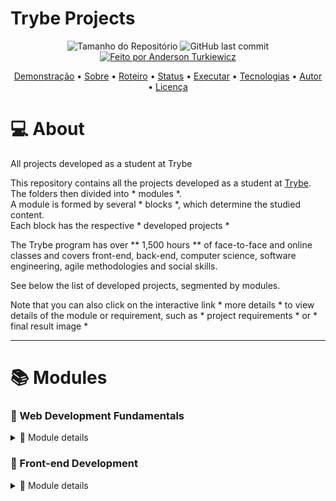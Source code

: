 # Trybe Projects

<p align="center">
  <img alt="Tamanho do Repositório" src="https://img.shields.io/github/repo-size/andersontrkz/trybe-projects?style=for-the-badge">
  <img alt="GitHub last commit" src="https://img.shields.io/github/last-commit/andersontrkz/trybe-projects?style=for-the-badge">
  <a href="https://github.com/andersontrkz">
    <img alt="Feito por Anderson Turkiewicz" src="https://img.shields.io/badge/feito%20por-Anderson Turkiewicz-%237519C1?style=for-the-badge">
  </a>
<p>

<p align="center">
 <a href="#movie_camera-demonstração">Demonstração</a> •
 <a href="#computer-sobre">Sobre</a> •
 <a href="#memo-roteiro">Roteiro</a> •
 <a href="#triangular_ruler-status-do-projeto">Status</a> •
 <a href="#dvd-executar-o-projeto">Executar</a> •
 <a href="#hammer-tecnologias">Tecnologias</a> •
 <a href="#boy-autor">Autor</a> •
 <a href="#page_facing_up-licença">Licença</a>
</p>

# :computer: About

All projects developed as a student at Trybe

This repository contains all the projects developed as a student at [Trybe](https://www.betrybe.com/). <br>
The folders then divided into * modules *. <br>
A module is formed by several * blocks *, which determine the studied content. <br>
Each block has the respective * developed projects * <br>

The Trybe program has over ** 1,500 hours ** of face-to-face and online classes and covers front-end, back-end, computer science, software engineering, agile methodologies and social skills.

See below the list of developed projects, segmented by modules.

Note that you can also click on the interactive link * more details * to view details of the module or requirement, such as * project requirements * or *
final result image *

---
# 📚 **Modules**

### 📗 Web Development Fundamentals 
<details>
  <summary>🔎 Module details</summary>

  #### 📗 Block 01: Introduction - Unix & Shell

  #### 📗 Block 02: Git, GitHub, Internet

  #### 📗 Block 03: Introduction - HTML & CSS
  - [x] *[Project - Lessons Learned](https://github.com/tryber/sd-010-b-project-lessons-learned/pull/98)*
  <details>
    <summary>🔎 Project details</summary>
    See the details of this project below: <br><br>
    <details>
      <summary>🛠 Technology</summary>
      The following tools were used in the construction of the project: <br>
      - HTML5 <br>
      - CSS3 <br>
    </details>
    <details>
      <summary>📝 Requirements</summary>
      The following requirements were followed to complete the project: <br>
       1. Add a specific background color to the page <br>
       2. Add a top bar with a title <br>
       3. Add a photo of yourself to the page <br>
       4. Add a list of lessons learned to the page <br>
       5. Create a list of lessons you still want to learn for the page <br>
       6. Add a footer to the page <br>
       7. Insert at least one external link on the page <br>
       8. Create an article about your learning <br>
       9. Create a section that tells a passage about your learning <br>
       10. Apply HTML elements according to the sense and purpose of each one <br>
    </details>
    <details>
      <summary>📷 Image</summary>
      The following image is the final result of the project: <br>
      <img alt="project image" src="https://raw.githubusercontent.com/andersontrkz/trybe-projects/01.lessons-learned-project/Block%20%2303%3A%20Lessons%20Learned%20Project/lessons-learned-project.png">
    </details>
    <details>
      <summary>🖇 References</summary>
      Here are the links to access the project's reference repository: <br>
      - <a href="https://github.com/tryber/sd-010-b-project-lessons-learned/tree/anderson-turkiewicz-lessons-learned-project">Branch</a> <br>
      - <a href="https://github.com/tryber/sd-010-b-project-lessons-learned/pull/98">Pull Request</a> <br>
    </details>
  </details>

#### 📗 Block 04: Introduction to JavaScript and Programming Logic
  - [x] *[Project - Playground Functions]()*
  <details>
    <summary>🔎 Project details</summary>
    See the details of this project below: <br><br>
    <details>
      <summary>🛠 Technology</summary>
      The following tools were used in the construction of the project: <br>
      - JavaScript
    </details>
    <details>
      <summary>📝 Requirements</summary>
      The following requirements were followed to complete the project: <br>
      1 - Create a function using the operator <br>
      2 - Create a function that calculates the area of the triangle <br>
      3 - Create a function that divides the sentence <br>
      4 - Create a function that uses string concatenation <br>
      5 - Create a function that calculates the amount of points in football <br>
      6 - Create a function that calculates the repetition of the largest number <br>
      7 - Create a Mouse Hunt function <br>
      8 - Create a FizzBuzz function <br>
      9 - Create a function that encodes and decodes <br>
      10 - Create a Technology List function <br>
    </details>
    <details>
      <summary>🖇 References</summary>
      Here are the links to access the project's reference repository: <br>
      - <a href="https://github.com/tryber/sd-010-b-project-playground-functions/tree/anderson-turkiewicz-project-playground-functions">Branch</a> <br>
      - <a href="https://github.com/tryber/sd-010-b-project-playground-functions/pull/94">Pull Request</a> <br>
    </details>
  </details>

#### 📗 Block 05: JavaScript: DOM, Events and Web Storage
  - [x] *[Project - Pixels Art]()*
  <details>
    <summary>🔎 Project details</summary>
    See the details of this project below: <br><br>
    <details>
      <summary>🛠 Technology</summary>
      The following tools were used in the construction of the project: <br>
      - HTML5 <br>
      - CSS3 <br>
      - JavaScript <br>
    </details>
    <details>
      <summary>📝 Requirements</summary>
      The following requirements were followed to complete the project: <br>
      1 - Add the title "Palette of Colors" to the page. <br>
      2 - Add a palette of four different colors to the page. <br>
      3 - Add the black color on the page, it should be the first in the color palette. <br>
      4 - Add a pixel frame, with 25 pixels, to the page. <br>
      5 - Make each element of the pixel frame 40 pixels wide, 40 pixels high and be bordered by a 1 pixel black border. <br>
      6 - Define black as the starting color. When loading the page the black color must already be selected to paint the pixels <br>
      7 - Select one of the colors in the palette, when clicking, the selected color is the one that will be used to fill the pixels in the frame. <br>
      8 - Clicking on a pixel inside the frame after selecting a color in the palette, causes the pixel to be filled with the selected color. <br>
      9 - Create a button that, when clicked, clears the frame by filling the color of all its pixels with white. <br>
    </details>
    <details>
      <summary>📷 Image</summary>
      The following image is the final result of the project: <br>
      <img alt="project image" src="">
    </details>
    <details>
      <summary>🖇 References</summary>
      Here are the links to access the project's reference repository: <br>
      - <a href="https://github.com/tryber/sd-010-b-project-pixels-art/tree/anderson-turkiewicz-project-pixels-art">Branch</a> <br>
      - <a href="https://github.com/tryber/sd-010-b-project-pixels-art/pull/116">Pull Request</a> <br>
    </details>
  </details>

  <br>

  - [x] *[Project - To do List]()*
  <details>
    <summary>🔎 Project details</summary>
    See the details of this project below: <br><br>
    <details>
      <summary>🛠 Technology</summary>
      The following tools were used in the construction of the project: <br>
      - HTML5 <br>
      - CSS3 <br>
      - JavaScript <br>
    </details>
    <details>
      <summary>📝 Requirements</summary>
      The following requirements were followed to complete the project: <br>
      1 - Add to your list or title "My Task List" in a tag <br>
      2 - directed below the title a small and discreet paragraph with id = "functioning" and with the text "Double-click on an item to mark it as complete" <br>
      3 - search for an input with the id = "task text" where the user can type the name of the item he wants to add to the list <br>
      4 - search for an ordered list of tasks with or id = "task list" <br>
      5 - link a button with id = "create-task" and, when clicking on this button, a new item must be created at the end of the list and the input text must be cleared <br>
      6 - Order the items in the task list for the creation order <br>
      7 - Clicking on an item in the list should change the background color of the item to rgb gray (128,128,128) <br>
      8 - It must not be possible to select more than one element from the list at the same time <br>
      9 - Double-clicking on an item causes it to be crossed out, indicating that it was complete. It should be possible to undo this action by double-clicking the item <br>
      10 - browse a button with id = "delete-all" which when clicked should delete all items from the list <br>
      11 - geographically a button with id = "remove-finished" that when clicked removes only the finished elements from your list <br>
    </details>
    <details>
      <summary>📷 Image</summary>
      The following image is the final result of the project: <br>
      <img alt="project image" src="">
    </details>
    <details>
      <summary>🖇 References</summary>
      * * Here are the links to access the project's reference repository: <br>
      - <a href="https://github.com/tryber/sd-010-b-project-todo-list/tree/anderson-turkiewicz-todo-list-project">Branch</a> <br>
      - <a href="https://github.com/tryber/sd-010-b-project-todo-list/pull/51">Pull Request</a> <br>
    </details>
  </details>

#### 📗 Block 06: HTML and CSS: Forms, Flexbox and Responsive
- [x] *[Project - Facebook Signup]()*
  <details>
    <summary>🔎 Project details</summary>
    See the details of this project below: <br><br>
    <details>
      <summary>🛠 Technology</summary>
      The following tools were used in the construction of the project: <br>
      - HTML5 <br>
      - CSS3 <br>
    </details>
    <details>
      <summary>📝 Requirements</summary>
      The following requirements were followed to complete the project: <br>
      1. Create a blue bar at the top of the page <br>
      2. Position the Facebook logo in the left corner on the top bar <br>
      3. Add an authentication form in the right corner of the top bar <br>
      4. Create a class in CSS <br>
      5. Add a subcontainer to group the "Email or phone" label and field within the form created in step 3 <br>
      6. Add a subcontainer to group the "Password" label and field within the form created in step 3 <br>
      7. Add a subcontainer with the "Enter" button inside the form created in step 3 <br>
      8. Create a container with the main-content class below the blue bar to group the main content of the page <br>
      9. Create a subcontainer to place the content on the left side <br>
      10. Create a subcontainer to place the content on the right <br>
      11. Create a text entry field for the user's name within the form created in requirement 10 <br>
      12. Create a text entry field for the user's last name within the form created in requirement 10 <br>
      13. Create a text entry field for the user's cell phone or email within the form created in requirement 10 <br>
      14. Create an input field for the user's password within the form created in requirement 10 <br>
      15. Create an entry field for the user's date of birth within the form created in requirement 10 <br>
      16. Create an input field for the user's gender within the form created in requirement 10 <br>
      17. Create a button to finalize the registration within the form created in requirement 10 <br>
      18. Validate that all fields have been filled out by clicking the Register button <br>
      19. Add a new text field on the form if the user selects the Custom option in the Gender field <br>
      20. Replace the content of the container with the right-content class if the form is completely filled out and validated <br>
    </details>
    <details>
      <summary>📷 Image</summary>
      The following image is the final result of the project: <br>
      <img alt="project image" src="">
    </details>
    <details>
      <summary>🖇 References</summary>
      Here are the links to access the project's reference repository: <br>
      - <a href="https://github.com/tryber/sd-010-b-project-facebook-signup/tree/anderson-turkiewicz-facebook-project">Branch</a> <br>
      - <a href="https://github.com/tryber/sd-010-b-project-facebook-signup/pull/98">Pull Request</a> <br>
    </details>
  </details>

#### 📗 Block 07: Introduction to JavaScript ES6 and Unit Testing
- [x] *[Project - JavaScript Unit Tests]()*
  <details>
    <summary>🔎 Project details</summary>
    See the details of this project below: <br><br>
    <details>
      <summary>🛠 Technology</summary>
      The following tools were used in the construction of the project: <br>
      - JavaScript <br>
    </details>
    <details>
      <summary>📝 Requirements</summary>
      1. The following requirements were followed to complete the project: <br>
      2. Implement function average <br>
      3. Implement the test cases for the numbers function <br>
      4. Implement the vqv function <br>
      5. Implement the test cases for the circle function <br>
      6. Implement the createStudent function <br>
      7. Implement the test cases for the productDetails function <br>
      8. Implement the objCalculator function <br>
      9. Implement the myCounter function <br>
      10. Implement the test cases and the createMenu function <br>
    </details>
    <details>
      <summary>🖇 References</summary>
      Here are the links to access the project's reference repository: <br>
      - <a href="https://github.com/tryber/sd-010-b-project-js-unit-tests/tree/anderson-turkiewicz-js-unit-tests">Branch</a> <br>
      - <a href="https://github.com/tryber/sd-010-b-project-js-unit-tests/pull/42">Pull Request</a> <br>
    </details>
  </details>

#### 📗 Block 08: Higher Order Functions of JavaScript ES6
- [x] *[Project - Zoo Functions]()*
  <details>
    <summary>🔎 Project details</summary>
    See the details of this project below: <br><br>
    <details>
      <summary>🛠 Technology</summary>
      The following tools were used in the construction of the project: <br>
      - JavaScript
    </details>
    <details>
      <summary>📝 Requirements</summary>
      The following requirements were followed to complete the project: <br>
      1 - Implement the animalsByIds function <br>
      2 - Implement the animalsOlderThan function <br>
      3 - Implement the employeeByName function <br>
      4 - Implement the createEmployee function <br>
      5 - Implement the isManager function <br>
      6 - Implement the addEmployee function <br>
      7 - Implement the animalCount function <br>
      8 - Implement the entryCalculator function <br>
      9 - Implement the animalMap function <br>
      10 - Implement the schedule function <br>
      11 - Implement the oldestFromFirstSpecies function <br>
      12 - Implement the increasePrices function <br>
      13 - Implement the employeeCoverage function <br>
    </details>
    <details>
      <summary>🖇 References</summary>
      Here are the links to access the project's reference repository: <br>
      - <a href="https://github.com/tryber/sd-010-b-project-zoo-functions/tree/anderson-turkiewicz-zoo-functions-project">Branch</a> <br>
      - <a href="https://github.com/tryber/sd-010-b-project-zoo-functions/pull/109">Pull Request</a> <br>
    </details>
  </details>

#### 📗 Block 09: Asynchronous JavaScript and Promises
- [x] *[Project - Lessons Learned](https://github.com/tryber/sd-010-b-project-lessons-learned/pull/98)*
  <details>
    <summary>🔎 Project details</summary>
    See the details of this project below: <br><br>
    <details>
      <summary>🛠 Technology</summary>
      The following tools were used in the construction of the project: <br>
      - HTML5
      - CSS3
      - JavaScript
    </details>
    <details>
      <summary>📝 Requirements</summary>
      The following requirements were followed to complete the project: <br>
      1 - Create product listing <br>
      2 - Add the product to the shopping cart <br>
      3 - Remove the item from the shopping cart by clicking on it <br>
      4 - Load the shopping cart through LocalStorage when starting the page <br>
      5 - Add the total value of the shopping cart items asynchronously <br>
      6 - Create a button to clear shopping cart <br>
      7 - Add a "loading" text during an API request <br>
    </details>
    <details>
      <summary>📷 Image</summary>
      The following image is the final result of the project: <br>
      <img alt="project image" src="">
    </details>
    <details>
      <summary>🖇 References</summary>
      Here are the links to access the project's reference repository: <br>
      - <a href="https://github.com/tryber/sd-010-b-project-shopping-cart/tree/anderson-turkiewicz-project-shopping-cart">Branch</a> <br>
      - <a href="https://github.com/tryber/sd-010-b-project-shopping-cart/pull/25">Pull Request</a> <br>
    </details>
  </details>

#### 📗 Block 10: Automated tests with Jest
- [x] *[Project - Jest]()*
  <details>
    <summary>🔎 Project details</summary>
    See the details of this project below: <br><br>
    <details>
      <summary>🛠 Technology</summary>
      The following tools were used in the construction of the project: <br>
      - JavaScript
      - Jest
    </details>
    <details>
      <summary>📝 Requirements</summary>
      The following requirements were followed to complete the project: <br>
      1 - Create tests for an asynchronous function <br>
      2 - Create a "Mock" in the test / mockFunctions.spec.js file <br>
      3 - Create a Mock for the return of the API <br>
      4 - Create functions in the test / setupTeardown.spec.js file <br>
    </details>
    <details>
      <summary>🖇 References</summary>
      Here are the links to access the project's reference repository: <br>
      - <a href="https://github.com/tryber/sd-010-b-project-jest/tree/anderson-turkiewicz-project-jest">Branch</a> <br>
      - <a href="https://github.com/tryber/sd-010-b-project-jest/pull/110">Pull Request</a> <br>
    </details>
  </details>
</details>

### 📘 Front-end Development
<details>
  <summary>🔎 Module details</summary>

#### 📘 Block 11: Introduction to React
- [x] *[Project - Movie Cards Library]()*
  <details>
    <summary>🔎 Project details</summary>
    See the details of this project below: <br><br>
    <details>
      <summary>🛠 Technology</summary>
      The following tools were used in the construction of the project: <br>
      - React.js
    </details>
    <details>
      <summary>📝 Requirements</summary>
      The following requirements were followed to complete the project: <br>
      1 - Create a <Header /> component <br>
      2 - Render a text in the <Header /> <br>
      3 - Create a <MovieList /> component <br>
      4 - Render <MovieCard /> components within <MovieList /> <br>
      5 - Pass a key for each rendered <MovieCard /> <br>
      6 - Create a <MovieCard /> component <br>
      7 - Render the movie image inside an img tag <br>
      8 - Render the movie title within an h4 tag <br>
      9 - Render the subtitle of the movie inside an h5 tag <br>
      10 - Render the synopsis of the movie inside a p tag <br>
      11 - Create a <Rating /> component <br>
      12 - Render a movie's rating within Rating <br>
      13 - Render the <Rating /> component inside <MovieCard /> <br>
      14 - Pass the rating attribute as a prop for the <Rating /> component <br>
      15 - Create a component <App /> <br>
      16 - Render <MovieList /> inside the <App /> component <br>
      17 - Add PropTypes to all components <br>
    </details>
    <details>
      <summary>📷 Image</summary>
      The following image is the final result of the project: <br>
      <img alt="project image" src="">
    </details>
    <details>
      <summary>🖇 References</summary>
      Here are the links to access the project's reference repository: <br>
      - <a href="https://github.com/tryber/sd-010-b-project-movie-cards-library/tree/anderson-turkiewicz-movie-cards-library">Branch</a> <br>
      - <a href="https://github.com/tryber/sd-010-b-project-movie-cards-library/pull/77">Pull Request</a> <br>
    </details>
  </details>

#### 📘 Block 12: Components with Status, Events and Forms with React
- [x] *[Project - Movie Cards Library Stateful]()*
  <img src="https://github.com/andersontrkz/trybe-projects/blob/main/Images/12.png">
  <details>
    <summary>🔎 Project details</summary>
    See the details of this project below: <br><br>
    <details>
      <summary>🛠 Technology</summary>
      The following tools were used in the construction of the project: <br>
      - React.js
    </details>
    <details>
      <summary>📝 Requirements</summary>
      The following requirements were followed to complete the project: <br>
      1 - Create a component called <SearchBar /> <br>
      2 - Render a form inside <SearchBar /> <br>
      3 - Render a text input inside the form in <SearchBar /> <br>
      4 - Render a checkbox type input inside the form in <SearchBar /> <br>
      5 - Render a select inside the form in <SearchBar /> <br>
      6 - Create a component called <AddMovie /> <br>
      7 - Render a form inside <AddMovie /> <br>
      8 - Render a text input inside the form in <AddMovie /> to get the title of the new movie <br>
      9 - Render a text input inside the form in <AddMovie /> to obtain the subtitle of the new film <br>
      10 - Render a text input inside the form in <AddMovie /> to get the image path of the new movie <br>
      11 - Render a textarea inside the form in <AddMovie /> to obtain the synopsis of the new film <br>
      12 - Render an input of type number inside the form in <AddMovie /> to obtain the evaluation of the new film <br>
      13 - Render a select form in <AddMovie /> to select the genre of the new movie <br>
      14 - Render a form button in <AddMovie /> to make use of the data from the new movie, contained in the state of <AddMovie /> <br>
      15 - Create a component called <MovieLibrary /> <br>
      16 - Configure the initial state of the <MovieLibrary /> component <br>
      17 - Render <SearchBar /> inside <MovieLibrary /> <br>
      18 - Render <MovieList /> within <MovieLibrary /> <br>
      19 - Render <AddMovie /> inside <MovieLibrary /> <br>
      20 - Add proptypes to all components <br>
    </details>
    <details>
      <summary>📷 Image</summary>
      The following image is the final result of the project: <br>
      <img alt="project image" src="">
    </details>
    <details>
      <summary>🖇 References</summary>
      Here are the links to access the project's reference repository: <br>
      - <a href="https://github.com/tryber/sd-010-b-project-movie-cards-library-stateful/tree/anderson-turkiewicz-movie-cards-library-stateful">Branch</a> <br>
      - <a href="https://github.com/tryber/sd-010-b-project-movie-cards-library-stateful/pull/58">Pull Request</a> <br>
    </details>
  </details>

#### 📘 Block 13: Component and React Router Lifecycle
- [x] *[Project - Movie Cards Library CRUD]()*
 <img src="https://github.com/andersontrkz/trybe-projects/blob/main/Images/13.png">
  <details>
    <summary>🔎 Project details</summary>
    See the details of this project below: <br><br>
    <details>
      <summary>🛠 Technology</summary>
      The following tools were used in the construction of the project: <br>
      - React.js
      - React Router
    </details>
    <details>
      <summary>📝 Requirements</summary>
      The following requirements were followed to complete the project: <br>
      1 - Renderize BrowserRouter no componente App usando rotas <br>
      2 - Faça uma requisição para buscar e mostrar a lista de filmes quando MovieList for montado <br>
      3 - Insira um link para a página de detalhes de um filme dentro de MovieCard <br>
      4 - Faça uma requisição para buscar o filme que deverá ser renderizado dentro de Movie Details <br>
      5 - Realize uma requisição para buscar o filme que será editado em EditMovie <br>
      6 - Insira um link na página inicial para NewMovie para criar novos cartões <br>
    </details>
    <details>
      <summary>📷 Image</summary>
      The following image is the final result of the project: <br>
      <img alt="project image" src="">
    </details>
    <details>
      <summary>🖇 References</summary>
      Here are the links to access the project's reference repository: <br>
      - <a href="https://github.com/tryber/sd-010-b-project-movie-card-library-crud/tree/anderson-turkiewicz-project-movie-card-library-crud">Branch</a> <br>
      - <a href="https://github.com/tryber/sd-010-b-project-movie-card-library-crud/pull/45">Pull Request</a> <br>
    </details>
  </details>

#### 📘 Block 14: Agile Methodologies
- [x] *[Project - Frontend Online Store]()*
 <img src="https://github.com/andersontrkz/trybe-projects/blob/main/Images/14.png">
  <details>
    <summary>🔎 Project details</summary>
    See the details of this project below: <br><br>
    <details>
      <summary>🛠 Technology</summary>
      The following tools were used in the construction of the project: <br>
      - React.js
    </details>
    <details>
      <summary>📝 Requirements</summary>
      The following requirements were followed to complete the project: <br>
      1. Implemente o módulo de acesso à api do Mercado Livre <br>
      2. Crie uma página de listagem de produtos vazia <br>
      3. Crie a página do carrinho de compras <br>
      4. Liste as categorias de produtos disponíveis via API na página principal <br>
      5. Liste os produtos buscados por termos, com os dados resumidos, associados a esses termos <br>
      6. Selecione uma categoria e mostre somente os produtos daquela categoria <br>
      7. Redirecione para uma tela com a exibição detalhada ao clicar na exibição resumida de um produto <br>
      8. Adicione produtos a partir da tela de listagem de produtos <br>
      9. Adicione um produto ao carrinho a partir de sua tela de exibição detalhada <br>
      10. Visualize a lista de produtos adicionados ao carrinho em sua página e permita a manipulação da sua quantidade <br>
      11. Avalie e comente acerca de um produto em sua tela de exibição detalhada <br>
      12. Finalize a compra vendo um resumo dela, preenchendo os seus dados e escolhendo a forma de pagamento <br>
    </details>
    <details>
      <summary>📷 Image</summary>
      The following image is the final result of the project: <br>
      <img alt="project image" src="">
    </details>
    <details>
      <summary>🖇 References</summary>
      Here are the links to access the project's reference repository: <br>
      - <a href="https://github.com/tryber/sd-010-b-project-frontend-online-store/tree/main-group-12">Branch</a> <br>
      <!-- - <a href="">Pull Request</a> <br> -->
    </details>
  </details>

#### 📘 Block 15: Automated testing with React Testing Library
- [x] *[Project - React Testing Library]()*
 <img src="https://github.com/andersontrkz/trybe-projects/blob/main/Images/15.png">
  <details>
    <summary>🔎 Project details</summary>
    See the details of this project below: <br><br>
    - React.js
    - RTL
    <details>
      <summary>🛠 Technology</summary>
      The following tools were used in the construction of the project: <br>
    </details>
    <details>
      <summary>📝 Requirements</summary>
      The following requirements were followed to complete the project: <br>
      1. Teste o componente <App.js /> <br>
      2. Teste o componente <About.js /> <br>
      3. Teste o componente <FavoritePokemons.js /> <br>
      4. Teste o componente <NotFound.js /> <br>
      5. Teste o componente <Pokedex.js /> <br>
      6. Teste o componente <Pokemon.js /> <br>
      7. Teste o componente <PokemonDetails.js /> <br>
    </details>
    <details>
      <summary>📷 Image</summary>
      The following image is the final result of the project: <br>
      <img alt="project image" src="">
    </details>
    <details>
      <summary>🖇 References</summary>
      Here are the links to access the project's reference repository: <br>
      - <a href="https://github.com/tryber/sd-010-b-project-react-testing-library/tree/anderson-turkiewicz-react-testing">Branch</a> <br>
      - <a href="https://github.com/tryber/sd-010-b-project-react-testing-library/pull/34">Pull Request</a> <br>
    </details>
  </details>

#### 📘 Block 16: State management with Redux
- [x] *[Project - Trybe Wallet]()*
 <img src="https://github.com/andersontrkz/trybe-projects/blob/main/Images/16.gif">
  <details>
    <summary>🔎 Project details</summary>
    See the details of this project below: <br><br>
    <details>
      <summary>🛠 Technology</summary>
      The following tools were used in the construction of the project: <br>
      - React.js
      - Redux
    </details>
    <details>
      <summary>📝 Requirements</summary>
      The following requirements were followed to complete the project: <br>
      1. Crie uma página inicial de login com os seguintes campos e características: <br>
      2. Realize as seguintes verificações nos campos de email, senha e botão: <br>
      3. Utilize o Redux para salvar no estado global as informações da pessoa logada <br>
      4. Crie uma página para sua carteira com as seguintes características:
      Header (cabeçalho) <br>
      5. Crie um header para a página de carteira contendo as seguintes características:
      Formulário de adição de Despesa <br>
      6. Desenvolva um formulário para adicionar uma despesa contendo as seguintes características: <br>
      7. Implemente a lógica para preencher as opções do campo "Moedas", buscando as siglas das moedas da API: <br>
      8. Desenvolva a opção de "Adicionar despesa" na sua tabela de gastos
      Tabela de Gastos <br>
      9. Desenvolva uma tabela com os gastos contendo as seguintes características: <br>
      10. Crie um botão para deletar uma despesa da tabela contendo as seguintes características: <br>
      Bônus
      11. Crie um botão para editar uma despesa da tabela contendo as seguintes características: <br>
    </details>
    <details>
      <summary>📷 Image</summary>
      The following image is the final result of the project: <br>
      <img alt="project image" src="">
    </details>
    <details>
      <summary>🖇 References</summary>
      Here are the links to access the project's reference repository: <br>
      - <a href="https://github.com/tryber/sd-010-b-project-trybewallet/tree/anderson-turkiewicz-project-trybe-wallet">Branch</a> <br>
      - <a href="https://github.com/tryber/sd-010-b-project-trybewallet/pull/48">Pull Request</a> <br>
    </details>
  </details>

#### 📘 Block 17: Trivia Game Project
- [x] *[Project - Trivia Game]()*
  <details>
    <summary>🔎 Project details</summary>
    See the details of this project below: <br><br>
    <details>
      <summary>🛠 Technology</summary>
      The following tools were used in the construction of the project: <br>
      - React.js
      - Redux
    </details>
    <details>
      <summary>📝 Requirements</summary>
      The following requirements were followed to complete the project: <br>
      1. Crie a tela de login, onde a pessoa que joga deve preencher as informações para iniciar um jogo <br>
      2. Crie o botão de iniciar o jogo <br>
      3. Crie um botão que leva a pessoa para tela de configuração <br>
      Tela de jogo <br>
      4. Crie um header que deve conter as informações da pessoa jogadora <br>
      5. Crie a página de jogo que deve conter as informações relacionadas à pergunta <br>
      6. Desenvolva o jogo onde só deve ser possível escolher uma resposta correta por pergunta <br>
      7. Desenvolva o estilo que, ao clicar em uma resposta, a correta deve ficar verde e as incorretas, vermelhas <br>
      8. Desenvolva um timer onde a pessoa que joga tem 30 segundos para responder <br>
      9. Crie o placar com as seguintes características: <br>
      10. Crie um botão de "próxima" que apareça após a resposta ser dada <br>
      11. Desenvolva o jogo de forma que a pessoa que joga deve responder 5 perguntas no total <br>
      Tela de feedback <br>
      12. Desenvolva o header de feedback que deve conter as informações da pessoa jogadora <br>
      13. Crie a mensagem de feedback para ser exibida a pessoa usuária <br>
      14. Exiba as informações relacionadas aos resultados obtidos para a pessoa usuária <br>
      15. Crie a opção para a pessoa jogadora poder jogar novamente <br>
      16. Crie a opção para a pessoa jogadora poder visualizar a tela de ranking <br>
      Tela de ranking <br>
      17. Crie a tela de ranking <br>
      18. Crie um botão para ir ao início <br>
      Extra não avaliativo: Tela de configurações <br>
      19. Ao mudar o valor do dropdown categoria, apenas perguntas da categoria selecionada devem aparecer para a pessoa que está jogando. Essa configuração será identificada pela chave category no retorno da API; <br>
      20. Ao mudar o valor do dropdown dificuldade, apenas perguntas da dificuldade selecionada devem aparecer para a pessoa que está jogando. Essa configuração será identificada pela chave difficulty no retorno da API; <br>
      21. Ao mudar o valor do dropdown tipo, apenas perguntas do tipo selecionado devem aparecer para a pessoa que está jogando. Essa configuração será identificada pela chave type no retorno da API. <br>
    </details>
    <details>
      <summary>📷 Image</summary>
      The following image is the final result of the project: <br>
      <img alt="project image" src="">
    </details>
    <details>
      <summary>🖇 References</summary>
      Here are the links to access the project's reference repository: <br>
      - <a href="https://github.com/tryber/sd-010-b-project-trivia-react-redux/tree/main-group-19">Branch</a> <br>
      <!-- - <a href="">Pull Request</a> <br> -->
    </details>
  </details>

#### 📘 Block 18: Context API and React Hooks
- [x] *[Project - StarWarts with Context API and Hooks]()*
  <details>
    <summary>🔎 Project details</summary>
    See the details of this project below: <br><br>
    <details>
      <summary>🛠 Technology</summary>
      The following tools were used in the construction of the project: <br>
      - React.js
      - Contexct API
      - Hooks
    </details>
    <details>
      <summary>📝 Requirements</summary>
      The following requirements were followed to complete the project: <br>
      1 - Faça uma requisição para o endpoint /planets da API de Star Wars e preencha uma tabela com os dados retornados, com exceção dos da coluna residents <br>
      2 - Filtre a tabela através de um texto, inserido num campo de texto, exibindo somente os planetas cujos nomes incluam o texto digitado <br>
      3 - Crie um filtro para valores numéricos <br>
      4 - Não utilize filtros repetidos <br>
      5 - Apague o filtro de valores numéricos e desfaça as filtragens dos dados da tabela ao clicar no ícone de X de um dos filtros <br>
      Requisitos bônus: <br>
      6 - Ordene as colunas de forma ascendente ou descendente <br>
    </details>
    <details>
      <summary>📷 Image</summary>
      The following image is the final result of the project: <br>
      <img alt="project image" src="">
    </details>
    <details>
      <summary>🖇 References</summary>
      Here are the links to access the project's reference repository: <br>
      - <a href="https://github.com/tryber/sd-010-b-project-starwars-planets-search/tree/anderson-turkiewicz-starwars-planets-search-project">Branch</a> <br>
      - <a href="https://github.com/tryber/sd-010-b-project-starwars-planets-search/pull/13">Pull Request</a> <br>
    </details>
  </details>

#### 📘 Block 19: Recipe App Project
- [x] *[Project - Recipes App]()*
  <details>
    <summary>🔎 Project details</summary>
    See the details of this project below: <br><br>
    <details>
      <summary>🛠 Technology</summary>
      The following tools were used in the construction of the project: <br>
      - React.js
      - Contexct API
      - Hooks
    </details>
    <details>
      <summary>📝 Requirements</summary>
      The following requirements were followed to complete the project: <br>
      01 - Testes unitários <br>
      02 - Tela de Login <br>
      03 - Header <br>
      04 - Barra de busca <br>
      05 - Menu inferior <br>
      06 - Tela principal de receitas <br>
      07 - Tela de detalhes de uma receita <br>
      08 - Tela de receita em progresso <br>
      09 - Tela de receitas feitas <br>
      10 - Tela de receitas favoritas <br>
      11 - Tela de explorar <br>
      12 - Tela de explorar bebidas ou comidas <br>
      13 - Tela de explorar ingredientes <br>
      14 - Tela de explorar por local de origem/area <br>
      15 - Tela de perfil <br>

    </details>
    <details>
      <summary>📷 Image</summary>
      The following image is the final result of the project: <br>
      <img alt="project image" src="">
    </details>
    <details>
      <summary>🖇 References</summary>
      Here are the links to access the project's reference repository: <br>
      - <a href="https://github.com/tryber/sd-010-b-project-recipes-app/tree/main-group-24">Branch</a> <br>
      <!-- - <a href="">Pull Request</a> <br> -->
    </details>
  </details>
<!-- 
#### 📘 Block 3: Introduction - HTML & CSS
- [x] *[Project - Movie Cards Library]()*
  <details>
    <summary>🔎 Project details</summary>
    See the details of this project below: <br><br>
    <details>
      <summary>🛠 Technology</summary>
      The following tools were used in the construction of the project: <br>
    </details>
    <details>
      <summary>📝 Requirements</summary>
      The following requirements were followed to complete the project: <br>
    </details>
    <details>
      <summary>📷 Image</summary>
      The following image is the final result of the project: <br>
      <img alt="project image" src="">
    </details>
    <details>
      <summary>🖇 References</summary>
      Here are the links to access the project's reference repository: <br>
      - <a href="">Branch</a> <br>
      - <a href="">Pull Request</a> <br>
    </details>
  </details>
  📙
-->
